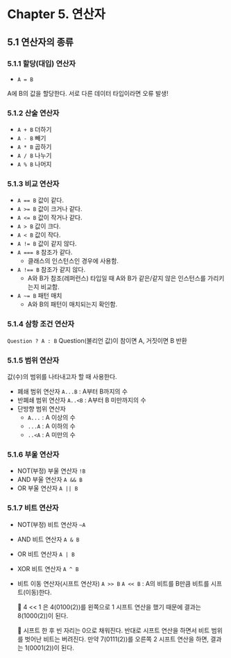 # Chapter 5. 연산자

## 5.1 연산자의 종류

### 5.1.1 할당(대입) 연산자

- `A = B`

A에 B의 값을 할당한다. 서로 다른 데이터 타입이라면 오류 발생!

### 5.1.2 산술 연산자

- `A + B` 더하기
- `A - B` 빼기
- `A * B` 곱하기
- `A / B` 나누기
- `A % B` 나머지

### 5.1.3 비교 연산자

- `A == B` 값이 같다.
- `A >= B` 값이 크거나 같다.
- `A <= B` 값이 작거나 같다.
- `A > B` 값이 크다.
- `A < B` 값이 작다.
- `A != B` 값이 같지 않다.
- `A === B` 참조가 같다.
    - 클래스의 인스턴스인 경우에 사용함.
- `A !== B` 참조가 같지 않다.
    - A와 B가 참조(레퍼런스) 타입일 때 A와 B가 같은/같지 않은 인스턴스를 가리키는지 비교함.
- `A ~= B` 패턴 매치
    - A와 B의 패턴이 매치되는지 확인함.

### 5.1.4 삼항 조건 연산자

`Question ? A : B` Question(불리언 값)이 참이면 A, 거짓이면 B 반환

### 5.1.5 범위 연산자

값(수)의 범위를 나타내고자 할 때 사용한다.

- 폐쇄 범위 연산자 `A...B` : A부터 B까지의 수
- 반폐쇄 범위 연산자 `A..<B` : A부터 B 미만까지의 수
- 단방향 범위 연산자
    - `A...` : A 이상의 수
    - `...A` : A 이하의 수
    - `..<A` : A 미만의 수
    

### 5.1.6 부울 연산자

- NOT(부정) 부울 연산자 `!B`
- AND 부울 연산자 `A && B`
- OR 부울 연산자 `A || B`

### 5.1.7 비트 연산자

- NOT(부정) 비트 연산자 `~A`
- AND 비트 연산자 `A & B`
- OR 비트 연산자 `A | B`
- XOR 비트 연산자 `A ^ B`
- 비트 이동 연산자(시프트 연산자) `A >> B` `A << B` : A의 비트를 B만큼 비트를 시프트(이동)한다.
    
    👀 4 << 1 은 4(0100(2))를 왼쪽으로 1 시프트 연산을 했기 때문에 결과는 8(1000(2))이 된다. 
    
    👀 시프트 한 후 빈 자리는 0으로 채워진다. 반대로 시프트 연산을 하면서 비트 범위를 벗어난 비트는 버려진다. 만약 7(0111(2))를 오른쪽 2 시프트 연산을 하면, 결과는 1(0001(2))이 된다.